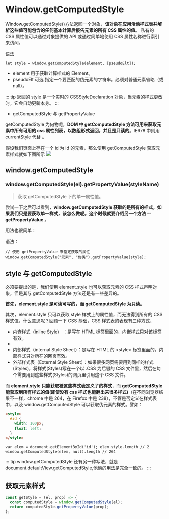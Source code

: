 # Window.getComputedStyle

Window.getComputedStyle()方法返回一个对象，**该对象在应用活动样式表并解析这些值可能包含的任何基本计算后报告元素的所有 CSS 属性的值**。 私有的 CSS 属性值可以通过对象提供的 API 或通过简单地使用 CSS 属性名称进行索引来访问。

语法

```
let style = window.getComputedStyle(element, [pseudoElt]);
```

- element
  用于获取计算样式的 Element。
- pseudoElt 可选
  指定一个要匹配的伪元素的字符串。必须对普通元素省略（或 null）。

::: tip
返回的 style 是一个实时的 CSSStyleDeclaration 对象，当元素的样式更改时，它会自动更新本身。
:::

- getComputedStyle 与 getPropertyValue

getComputedStyle 为何物呢，**DOM 中 getComputedStyle 方法可用来获取元素中所有可用的 css 属性列表，以数组形式返回，并且是只读的**。IE678 中则用 currentStyle 代替 。

假设我们页面上存在一个 id 为 id 的元素，那么使用 getComputedStyle 获取元素样式就如下图所示
![](https://images2015.cnblogs.com/blog/608782/201602/608782-20160223180051740-242127492.png)

## window.getComputedStyle

### window.getComputedStyle(el).getPropertyValue(styleName)

> 获取 getComputedStyle 下的单一属性值。

尝试一下之后可以看到，**window.getComputedStyle 获取的是所有的样式，如果我们只是要获取单一样式，该怎么做呢。这个时候就要介绍另一个方法 -- getPropertyValue** 。

用法也很简单：

语法：

```
// 使用 getPropertyValue 来指定获取的属性
window.getComputedStyle("元素", "伪类").getPropertyValue(style);
```

## style 与 getComputedStyle

必须要提出的是，我们使用 element.style 也可以获取元素的 CSS 样式声明对象，但是其与 getComputedStyle 方法还是有一些差异的。

**首先，element.style 是可读可写的，而 getComputedStyle 为只读。**

其次，element.style 只可以获取 style 样式上的属性值，而无法得到所有的 CSS 样式值，什么意思呢？回顾一下 CSS 基础，CSS 样式表的表现有三种方式，

- 内嵌样式（inline Style） ：是写在 HTML 标签里面的，内嵌样式只对该标签有效。
- 
- 内部样式（internal Style Sheet）：是写在 HTML 的 \<style\> 标签里面的，内部样式只对所在的网页有效。
- 外部样式表（External Style Sheet）：如果很多网页需要用到同样的样式(Styles)，将样式(Styles)写在一个以 .CSS 为后缀的 CSS 文件里，然后在每个需要用到这些样式(Styles)的网页里引用这个 CSS 文件。

而 **element.style 只能获取被这些样式表定义了的样式**，而 **getComputedStyle 能获取到所有样式的值(即使没有 css 样式也能翻出来很多样式)**（在不同浏览器结果不一样，chrome 中是 264，在 Firefox 中是 238），不管是否定义在样式表中，以及 window.getComputedStyle 可以获取伪元素的样式。譬如：

```html
<style>
  #id {
    width: 100px;
    float: left;
  }
</style>

var elem = document.getElementById('id'); elem.style.length // 2
window.getComputedStyle(elem, null).length // 264
```

::: tip
window.getComputedStyle 还有另一种写法，就是 document.defaultView.getComputedStyle,他俩的用法是完全一致的。
:::

## 获取元素样式

```js
const getStyle = (el, prop) => {
  const computedStyle = window.getComputedStyle(el);
  return computedStyle.getPropertyValue(prop);
};
```
